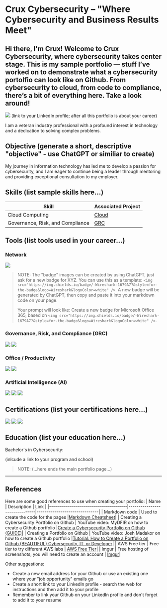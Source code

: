 # Crux Cybersecurity – "Where Cybersecurity and Business Results Meet"

## Hi there, I'm Crux! Welcome to Crux Cybersecurity, where cybersecurity takes center stage. This is my sample portfolio — stuff I’ve worked on to demonstrate what a cybersecurity portolfio can look like on Github. From cybersecurity to cloud, from code to compliance, there’s a bit of everything here. Take a look around!

<a href="https://linkedin.com" target="_blank" rel="noopener noreferrer"><img src="https://img.shields.io/badge/-LinkedIn-0072b1?&style=for-the-badge&logo=linkedin&logoColor=white"></a>  (link to your LinkedIn profile; after all this portfolio is about your career)

I am a veteran industry professional with a profound interest in technology and a dedication to solving complex problems.

## Objective (generate a short, descriptive "objective" - use ChatGPT or similiar to create)

My journey in information technology has led me to develop a passion for cybersecurity, and I am eager to continue being a leader through mentoring and providing exceptional consultation to my employer.

## Skills (list sample skills here...)

| Skill                                         | Associated Project         |
|-----------------------------------------------|----------------------------|
| Cloud	Computing  						| <a href="https://github.com/CruxSec/Cloud">Cloud</a>|
| Governance, Risk, and Compliance		| <a href="https://github.com/CruxSec/GRC">GRC</a>|

## Tools (list tools used in your career...)

### Network
<div>
    <img src="https://img.shields.io/badge/-Wireshark-1679A7?&style=for-the-badge&logo=Wireshark&logoColor=white" />
</div>

> NOTE: The "badge" images can be created by using ChatGPT, just ask for a new badge for XYZ. You can use this as a template: `<img src="https://img.shields.io/badge/-Wireshark-1679A7?&style=for-the-badge&logo=Wireshark&logoColor=white" />`. A new badge will be generated by ChatGPT, then copy and paste it into your markdown code on your page.
>  
> Your prompt will look like:  Create a new badge for Microsoft Office 365, based on `<img src="https://img.shields.io/badge/-Wireshark-1679A7?&style=for-the-badge&logo=Wireshark&logoColor=white" />`.

### Governance, Risk, and Compliance (GRC)
<div>
    <img src="https://img.shields.io/badge/-BitSight-1A477C?&style=for-the-badge&logo=bitsight&logoColor=white" />
    <img src="https://img.shields.io/badge/-AuditBoard-0053CE?&style=for-the-badge&logo=auditboard&logoColor=white" />
</div>

### Office / Productivity
<div>
    <img src="https://img.shields.io/badge/-Microsoft%20Office%20365-D83B01?&style=for-the-badge&logo=microsoftoffice&logoColor=white" />
    <img src="https://img.shields.io/badge/-Microsoft%20Visio-3955A3?&style=for-the-badge&logo=microsoftvisio&logoColor=white" />
</div>

### Artificial Intelligence (AI)
<div>
    <img src="https://img.shields.io/badge/-ChatGPT-10A37F?&style=for-the-badge&logo=openai&logoColor=white" />
    <img src="https://img.shields.io/badge/-Microsoft%20Copilot-258FFA?&style=for-the-badge&logo=microsoft&logoColor=white" />
    <img src="https://img.shields.io/badge/-Amazon%20Bedrock-232F3E?&style=for-the-badge&logo=amazonaws&logoColor=white" />
</div>

## Certifications (list your certifications here...)
<div>
    <img src="https://img.shields.io/badge/-CISSP-2C8540?&style=for-the-badge&logo=isc2&logoColor=white" />
    <img src="https://img.shields.io/badge/-CCSP-2C8540?&style=for-the-badge&logo=isc2&logoColor=white" />
    <img src="https://img.shields.io/badge/-CySA%2B-2F8D46?&style=for-the-badge&logo=comptia&logoColor=white" />
</div>

## Education (list your education here...)
<div>
  Bachelor's in Cybersecurity:<p>
	(inlcude a link to your program and school)</p>
</div>

> NOTE:  (...here ends the main portfolio page...)

---

## References
Here are some good references to use when creating your portfolio:
| Name					| Description			| Link				|
|---------------------------------------|-------------------------------|-------------------------------|
| Markdown code 			| Used to create the code for the pages |<a href="https://www.markdownguide.org/cheat-sheet/">Markdown Cheatsheet</a>|
| Creating a Cybersecurity Portfolio on Github | YouTube video: MyDFIR on how to create a Github portfolio |<a href="https://youtu.be/p59B-I67yf8?si=0xcLLYe9NL_xEQEs">Create a Cybersecurity Portfolio on Github (GUIDE)</a>|
| Creating a Portfolio on Github | YouTube video: Josh Madakor on how to create a Github portfolio |<a href="https://youtu.be/zgqfWLHNKLk?si=95PehOebByVrSo86">Tutorial: How to Create a Portfolio on Github (BEAUTIFUL) Cybersecurity, IT, or Developer</a>|
| AWS Free tier	| Free tier to try different AWS labs 	| <a href="https://aws.amazon.com/free/">AWS Free Tier</a>|
| Imgur					| Free hosting of screenshots; you will need to create an account   | <a href="https://imgur.com/">Imgur</a>|

Other suggestions:
- Create a new email address for your Github or use an existing one where your "job opportunity" emails go
- Create a short link to your LinkedIn profile - search the web for instructions and then add it to your profile
- Remember to link your Github on your LinkedIn profile and don't forget to add it to your resume


